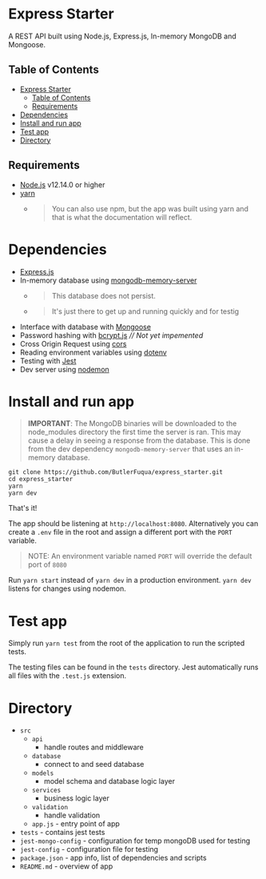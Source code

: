 # Express Starter

A REST API built using Node.js, Express.js, In-memory MongoDB and Mongoose.


## Table of Contents

- [Express Starter](#express-starter)
  - [Table of Contents](#table-of-contents)
  - [Requirements](#requirements)
- [Dependencies](#dependencies)
- [Install and run app](#install-and-run-app)
- [Test app](#test-app)
- [Directory](#directory)

## Requirements

* [Node.js](https://nodejs.org/dist/v12.14.0/) v12.14.0 or higher
* [yarn](https://classic.yarnpkg.com/en/docs/install/)
  * > You can also use npm, but the app was built using yarn and that is what the documentation will reflect.

# Dependencies

* [Express.js](https://expressjs.com/)
* In-memory database using [mongodb-memory-server](https://github.com/nodkz/mongodb-memory-server)
  * > This database does not persist.
  * > It's just there to get up and running quickly and for testig
* Interface with database with [Mongoose](https://mongoosejs.com/docs/)
* Password hashing with [bcrypt.js](https://www.npmjs.com/package/bcrypt) _// Not yet impemented_
* Cross Origin Request using [cors](https://www.npmjs.com/package/cors)
* Reading environment variables using [dotenv](https://www.npmjs.com/package/dotenv)
* Testing with [Jest](https://jestjs.io/docs/en/getting-started)
* Dev server using [nodemon](https://www.npmjs.com/package/nodemon)

# Install and run app

> **IMPORTANT**: The MongoDB binaries will be downloaded to the node_modules directory the first time the server is ran. This may cause a delay in seeing a response from the database.
> This is done from the dev dependency `mongodb-memory-server` that uses an in-memory database.


```
git clone https://github.com/ButlerFuqua/express_starter.git
cd express_starter
yarn
yarn dev
```

That's it!

The app should be listening at `http://localhost:8080`. Alternatively you can create a `.env` file in the root and assign a different port with the `PORT` variable.

> NOTE: An environment variable named `PORT` will override the default port of `8080`

Run `yarn start` instead of `yarn dev` in a production environment. `yarn dev` listens for changes using nodemon.

# Test app

Simply run `yarn test` from the root of the application to run the scripted tests.

The testing files can be found in the `tests` directory. Jest automatically runs all files with the `.test.js` extension.

# Directory 

* `src`
  * `api`
    * handle routes and middleware
  * `database`
    * connect to and seed database
  * `models`
    * model schema and database logic layer
  * `services`
    * business logic layer
  * `validation` 
    * handle validation
  * `app.js` - entry point of app
* `tests` - contains jest tests
* `jest-mongo-config` - configuration for temp mongoDB used for testing
* `jest-config` - configuration file for testing
* `package.json` - app info, list of dependencies and scripts
* `README.md` - overview of app

